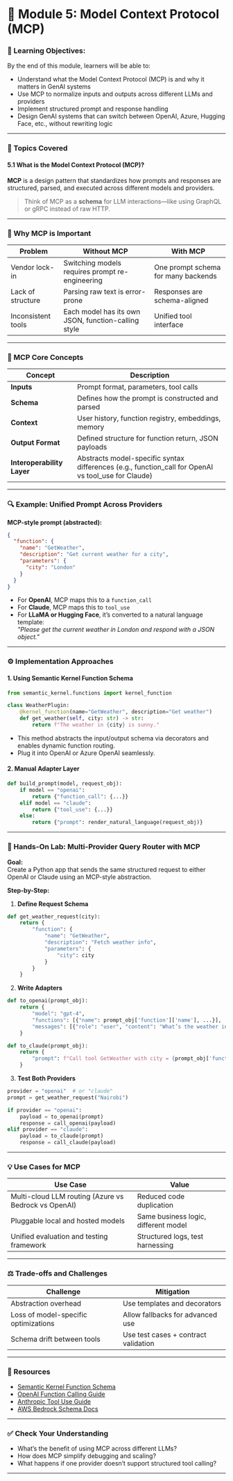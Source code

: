 # 🧩 **Module 5: Model Context Protocol (MCP)**

### 🎯 Learning Objectives:
By the end of this module, learners will be able to:
- Understand what the Model Context Protocol (MCP) is and why it matters in GenAI systems
- Use MCP to normalize inputs and outputs across different LLMs and providers
- Implement structured prompt and response handling
- Design GenAI systems that can switch between OpenAI, Azure, Hugging Face, etc., without rewriting logic

---

### 📌 Topics Covered

#### 5.1 What is the Model Context Protocol (MCP)?

**MCP** is a design pattern that standardizes how prompts and responses are structured, parsed, and executed across different models and providers.

> Think of MCP as a **schema** for LLM interactions—like using GraphQL or gRPC instead of raw HTTP.

---

### 🧱 Why MCP is Important

| Problem | Without MCP | With MCP |
|--------|-------------|----------|
| Vendor lock-in | Switching models requires prompt re-engineering | One prompt schema for many backends |
| Lack of structure | Parsing raw text is error-prone | Responses are schema-aligned |
| Inconsistent tools | Each model has its own JSON, function-calling style | Unified tool interface |

---

### 📐 MCP Core Concepts

| Concept        | Description |
|----------------|-------------|
| **Inputs**     | Prompt format, parameters, tool calls |
| **Schema**     | Defines how the prompt is constructed and parsed |
| **Context**    | User history, function registry, embeddings, memory |
| **Output Format** | Defined structure for function return, JSON payloads |
| **Interoperability Layer** | Abstracts model-specific syntax differences (e.g., function_call for OpenAI vs tool_use for Claude) |

---

### 🔍 Example: Unified Prompt Across Providers

**MCP-style prompt (abstracted):**
```json
{
  "function": {
    "name": "GetWeather",
    "description": "Get current weather for a city",
    "parameters": {
      "city": "London"
    }
  }
}
```

- For **OpenAI**, MCP maps this to a `function_call`
- For **Claude**, MCP maps this to `tool_use`
- For **LLaMA or Hugging Face**, it’s converted to a natural language template:  
  _"Please get the current weather in London and respond with a JSON object."_

---

### ⚙️ Implementation Approaches

#### 1. **Using Semantic Kernel Function Schema**

```python
from semantic_kernel.functions import kernel_function

class WeatherPlugin:
    @kernel_function(name="GetWeather", description="Get weather")
    def get_weather(self, city: str) -> str:
        return f"The weather in {city} is sunny."
```

- This method abstracts the input/output schema via decorators and enables dynamic function routing.
- Plug it into OpenAI or Azure OpenAI seamlessly.

#### 2. **Manual Adapter Layer**

```python
def build_prompt(model, request_obj):
    if model == "openai":
        return {"function_call": {...}}
    elif model == "claude":
        return {"tool_use": {...}}
    else:
        return {"prompt": render_natural_language(request_obj)}
```

---

### 🧪 Hands-On Lab: Multi-Provider Query Router with MCP

**Goal:**  
Create a Python app that sends the same structured request to either OpenAI or Claude using an MCP-style abstraction.

**Step-by-Step:**

1. **Define Request Schema**
```python
def get_weather_request(city):
    return {
        "function": {
            "name": "GetWeather",
            "description": "Fetch weather info",
            "parameters": {
                "city": city
            }
        }
    }
```

2. **Write Adapters**
```python
def to_openai(prompt_obj):
    return {
        "model": "gpt-4",
        "functions": [{"name": prompt_obj['function']['name'], ...}],
        "messages": [{"role": "user", "content": "What’s the weather in X?"}]
    }

def to_claude(prompt_obj):
    return {
        "prompt": f"Call tool GetWeather with city = {prompt_obj['function']['parameters']['city']}"
    }
```

3. **Test Both Providers**
```python
provider = "openai"  # or "claude"
prompt = get_weather_request("Nairobi")

if provider == "openai":
    payload = to_openai(prompt)
    response = call_openai(payload)
elif provider == "claude":
    payload = to_claude(prompt)
    response = call_claude(payload)
```

---

### 💡 Use Cases for MCP

| Use Case | Value |
|----------|-------|
| Multi-cloud LLM routing (Azure vs Bedrock vs OpenAI) | Reduced code duplication |
| Pluggable local and hosted models | Same business logic, different model |
| Unified evaluation and testing framework | Structured logs, test harnessing |

---

### ⚖️ Trade-offs and Challenges

| Challenge | Mitigation |
|----------|-------------|
| Abstraction overhead | Use templates and decorators |
| Loss of model-specific optimizations | Allow fallbacks for advanced use |
| Schema drift between tools | Use test cases + contract validation |

---

### 📘 Resources
- [Semantic Kernel Function Schema](https://learn.microsoft.com/en-us/semantic-kernel/functions/function-schema)
- [OpenAI Function Calling Guide](https://platform.openai.com/docs/guides/function-calling)
- [Anthropic Tool Use Guide](https://docs.anthropic.com/claude/docs/tool-use)
- [AWS Bedrock Schema Docs](https://docs.aws.amazon.com/bedrock/latest/userguide/model-parameters.html)

---

### ✅ Check Your Understanding

- What’s the benefit of using MCP across different LLMs?
- How does MCP simplify debugging and scaling?
- What happens if one provider doesn’t support structured tool calling?

---